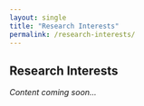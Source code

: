 ```yaml
---
layout: single
title: "Research Interests"
permalink: /research-interests/
---
```


## Research Interests

*Content coming soon...*

